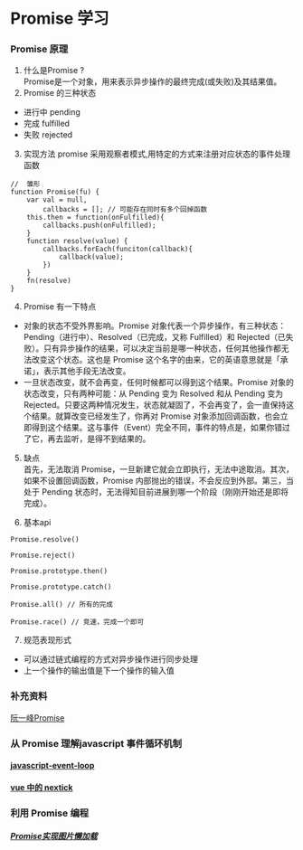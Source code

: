 # Promise 学习

### Promise 原理
1. 什么是Promise ?  
Promise是一个对象，用来表示异步操作的最终完成(或失败)及其结果值。
2. Promise 的三种状态
- 进行中 pending
- 完成 fulfilled  
- 失败 rejected
3. 实现方法
   promise 采用观察者模式,用特定的方式来注册对应状态的事件处理函数   
``````
//  雏形
function Promise(fu) {
    var val = null,
        callbacks = []; // 可能存在同时有多个回掉函数
    this.then = function(onFulfilled){
        callbacks.push(onFulfilled);
    }
    function resolve(value) {
        callbacks.forEach(funciton(callback){
            callback(value);
        })
    }
    fn(resolve)
}
``````
4. Promise 有一下特点
  - 对象的状态不受外界影响。Promise 对象代表一个异步操作，有三种状态：Pending（进行中）、Resolved（已完成，又称 Fulfilled）和 Rejected（已失败）。只有异步操作的结果，可以决定当前是哪一种状态，任何其他操作都无法改变这个状态。这也是 Promise 这个名字的由来，它的英语意思就是「承诺」，表示其他手段无法改变。
  - 一旦状态改变，就不会再变，任何时候都可以得到这个结果。Promise 对象的状态改变，只有两种可能：从 Pending 变为 Resolved 和从 Pending 变为 Rejected。只要这两种情况发生，状态就凝固了，不会再变了，会一直保持这个结果。就算改变已经发生了，你再对 Promise 对象添加回调函数，也会立即得到这个结果。这与事件（Event）完全不同，事件的特点是，如果你错过了它，再去监听，是得不到结果的。
  
5. 缺点  
首先，无法取消 Promise，一旦新建它就会立即执行，无法中途取消。其次，如果不设置回调函数，Promise 内部抛出的错误，不会反应到外部。第三，当处于 Pending 状态时，无法得知目前进展到哪一个阶段（刚刚开始还是即将完成）。

6. 基本api   
``````
Promise.resolve()

Promise.reject()

Promise.prototype.then()

Promise.prototype.catch()

Promise.all() // 所有的完成

Promise.race() // 竞速，完成一个即可
``````

7. 规范表现形式
- 可以通过链式编程的方式对异步操作进行同步处理 
- 上一个操作的输出值是下一个操作的输入值

### 补充资料
[阮一峰Promise](https://es6.ruanyifeng.com/#docs/promise)

### 从 Promise 理解javascript 事件循环机制
#### [javascript-event-loop](https://github.com/wang90/Promise/blob/master/event-loop.html)
#### [vue 中的 nextick](https://github.com/wang90/Promise/blob/master/vue-nextick.html)

### 利用 Promise 编程
##### [Promise实现图片懒加载](https://github.com/wang90/Promise/blob/master/load-image.html)
